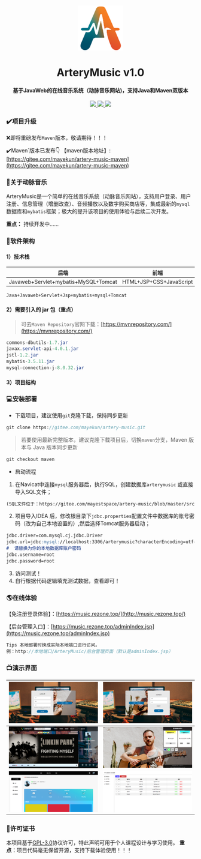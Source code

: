 <p align="center">
    <img alt="logo" src="upload/logo%20(1).png" width="120" height="120" >
</p>
<h1 align="center" style="font-weight: bold;">ArteryMusic v1.0</h1>
<h4 align="center">基于JavaWeb的在线音乐系统（动脉音乐网站)，支持Java和Maven双版本</h4>
<p align="center">
   <a href="https://gitee.com/mayekun/artery-music/stargazers">
      <img src="https://gitee.com/mayestspace/artery-music/badge/star.svg?theme=gvp">
   </a>
	<a href="https://gitee.com/mayestspace/artery-music">
      <img src="https://img.shields.io/badge/ArteryMusic-v1.1-brightgreen.svg">
   </a>
	<a href="https://gitee.com/mayestspace/artery-music/blob/master/LICENSE">
      <img src="https://img.shields.io/badge/license-GPL%20v3-blue">
   </a>
</p>

### ✔️项目升级
❌️即将重磅发布`Maven`版本，敬请期待！！！

✔️Maven`版本已发布👇️
【maven版本地址】: [https://gitee.com/mayekun/artery-music-maven](https://gitee.com/mayekun/artery-music-maven)

### 🔖关于动脉音乐

ArteryMusic是一个简单的在线音乐系统（动脉音乐网站），支持用户登录、用户注册、信息管理（增删改查）、音频播放以及数字购买商店等，集成最新的`mysql`数据库和`mybatis`框架；极大的提升该项目的使用体验与后续二次开发。

**重点：** 持续开发中......

### 🎃软件架构

#### 1）技术栈

|                 后端                 |          前端           |
| :----------------------------------: | :---------------------: |
| Javaweb+Servlet+mybatis+MySQL+Tomcat | HTML+JSP+CSS+JavaScript |

`Java+Javaweb+Servlet+Jsp+mybatis+mysql+Tomcat`

#### 2）需要引入的 jar 包（重点）

>可去`Maven Repository`官网下载：[https://mvnrepository.com/](https://mvnrepository.com/)
```java
commons-dbutils-1.7.jar
javax.servlet-api-4.0.1.jar
jstl-1.2.jar
mybatis-3.5.11.jar
mysql-connection-j-8.0.32.jar
```

#### 3）项目结构



### 💻安装部署
- 下载项目，建议使用`git`克隆下载，保持同步更新
```java
git clone https://gitee.com/mayekun/artery-music.git
```
> 若要使用最新完整版本，建议克隆下载项目后，切换`maven`分支，Maven 版本与 Java 版本同步更新

```java
git checkout maven
```

- 启动流程
1.  在Navicat中连接`mysql`服务器后，执行SQL，创建数据库`arterymusic` 或直接导入SQL文件；
```md
(SQL文件位于：https://gitee.com/mayestspace/artery-music/blob/master/src/arterymusic.spl)
```
2.  项目导入IDEA 后，修改根目录下`jdbc.properties`配置文件中数据库的账号密码（改为自己本地设置的）,然后选择Tomcat服务器启动；
```md
jdbc.driver=com.mysql.cj.jdbc.Driver
jdbc.url=jdbc:mysql://localhost:3306/arterymusic?characterEncoding=utf-8
#  请替换为你的本地数据库账户密码
jdbc.username=root 
jdbc.password=root
```
3.  访问测试！
4.  自行根据代码逻辑填充测试数据，查看即可！

### 🌎️在线体验

【免注册登录体验】：[https://music.rezone.top/](http://music.rezone.top/)

【后台管理入口】：[https://music.rezone.top/adminIndex.jsp](https://music.rezone.top/adminIndex.jsp)

```java
Tips 本地部署时换成实际本地端口进行访问。
例：http://本地端口/ArteryMusic/后台管理页面（默认是adminIndex.jsp）
```



### 📺演示界面
| ![注册页面](upload/register.png) | ![image-20230814141233940](upload/login.png) |
| -------------------------------- | -------------------------------------------- |
| ![首页](upload/index.png)        | ![数字商店](upload/digital_store.png)        |
| ![音乐人中心](upload/center.png) | ![后台管理](upload/admin.png)                |



### 📑许可证书

本项目基于[GPL-3.0](https://gitee.com/mayestspace/artery-music/blob/master/LICENSE)协议许可，特此声明可用于个人课程设计与学习使用。
**重点**：项目代码毫无保留开源，支持下载体验使用！！！
